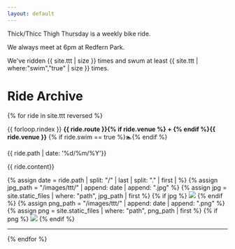 ```yaml
---
layout: default
---
```


<!-- TODO / IDEAS

photos

auto milestones. years, number of rides, daylight savings

stats


 -->

Thick/Thicc Thigh Thursday is a weekly bike ride.

We always meet at 6pm at Redfern Park.

We've ridden {{ site.ttt | size }} times and swum at least {{  site.ttt | where:"swim","true" | size  }} times.

# Ride Archive 

{% for ride in site.ttt reversed %}

{{ forloop.rindex }} **{{ ride.route }}{% if ride.venue %} + {% endif %}{{ ride.venue }}** {% if ride.swim == true %}🏊{% endif %} 

{{ ride.path | date: '%d/%m/%Y'}}

{{ ride.content}}

{% assign date = ride.path | split: "/" | last | split: "."  | first | %}
{% assign jpg_path = "/images/ttt/" | append: date | append: ".jpg" %}
{% assign jpg = site.static_files | where: "path", jpg_path | first %}
{% if jpg %}
![](..{{jpg_path}})
{% endif %}
{% assign png_path = "/images/ttt/" | append: date | append: ".png" %}
{% assign png = site.static_files | where: "path", png_path | first %}
{% if png %}
![](..{{png_path}})
{% endif %}

---
{% endfor %}